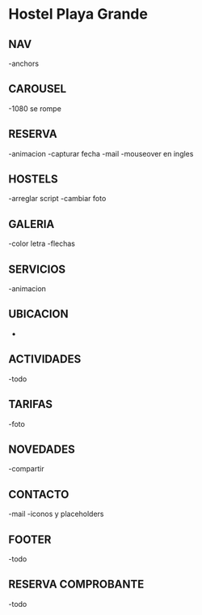 # Hostel Playa Grande


## NAV
-anchors


## CAROUSEL
-1080 se rompe


## RESERVA
-animacion
-capturar fecha
-mail
-mouseover en ingles


## HOSTELS
-arreglar script
-cambiar foto


## GALERIA
-color letra
-flechas


## SERVICIOS
-animacion


## UBICACION
-


## ACTIVIDADES
-todo


## TARIFAS
-foto


## NOVEDADES
-compartir


## CONTACTO
-mail
-iconos y placeholders


## FOOTER
-todo


## RESERVA COMPROBANTE
-todo
